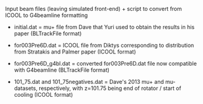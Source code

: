 Input beam files (leaving simulated front-end) + script to convert from ICOOL to G4beamline formatting

- initial.dat = mu+ file from Dave that Yuri used to obtain the results in his paper (BLTrackFile format)

- for003Pre6D.dat = ICOOL file from Diktys corresponding to distribution from Stratakis and Palmer paper (ICOOL format)

- for003Pre6D_g4bl.dat = converted for003Pre6D.dat file now compatible with G4beamline (BLTrackFile format)

- 101_75.dat and 101_75negatives.dat = Dave's 2013 mu+ and mu- datasets, respectively, with z=101.75 being end of rotator / start of cooling (ICOOL format)